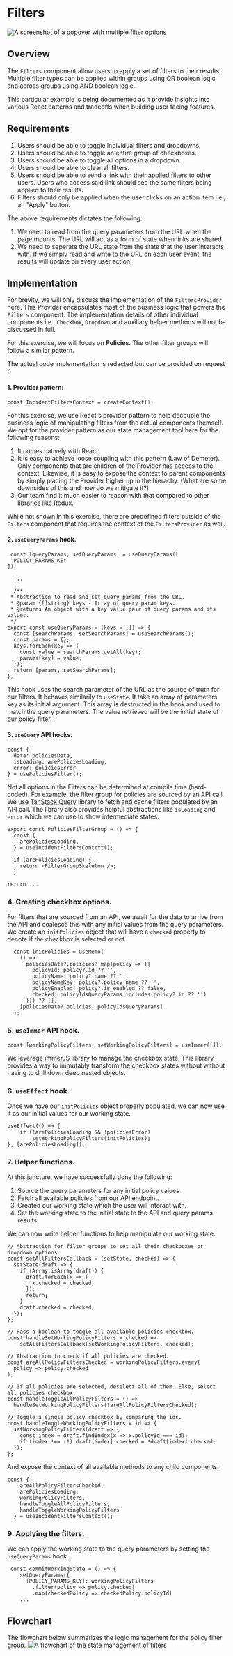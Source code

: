 # Filters
![A screenshot of a popover with multiple filter options](filters.png)

## Overview
The `Filters` component allow users to apply a set of filters to their results. Multiple filter types can be applied within groups using OR boolean logic and across groups using AND boolean logic. 

This particular example is being documented as it provide insights into various React patterns and tradeoffs when building user facing features.

## Requirements
1. Users should be able to toggle individual filters and dropdowns.
2. Users should be able to toggle an entire group of checkboxes.
3. Users should be able to toggle all options in a dropdown.
4. Users should be able to clear all filters.
5. Users should be able to send a link with their applied filters to other users. Users who access said link should see the same filters being applied to their results.
6. Filters should only be applied when the user clicks on an action item i.e., an "Apply" button.

The above requirements dictates the following:
1. We need to read from the query parameters from the URL when the page mounts. The URL will act as a form of state when links are shared.
2. We need to seperate the URL state from the state that the user interacts with. If we simply read and write to the URL on each user event, the results will update on every user action.

## Implementation
For brevity, we will only discuss the implementation of the `FiltersProvider` here. This Provider encapsulates most of the business logic that powers the `Filters` component. The implementation details of other individual components i.e., `Checkbox`, `Dropdown` and auxiliary helper methods will not be discussed in full.

For this exercise, we will focus on **Policies**. The other filter groups will follow a similar pattern.

The actual code implementation is redacted but can be provided on request :)


#### 1. Provider pattern:
```
const IncidentFiltersContext = createContext();
```
For this exercise, we use React's provider pattern to help decouple the business logic of manipulating filters from the actual components themself.
We opt for the provider pattern as our state management tool here for the following reasons:
1. It comes natively with React.
2. It is easy to achieve loose coupling with this pattern (Law of Demeter). Only components that are children of the Provider has access to the context. Likewise, it is easy to expose the context to parent components by simply placing the Provider higher up in the hierachy. (What are some downsides of this and how do we mitigate it?)
3. Our team find it much easier to reason with that compared to other libraries like Redux.

While not shown in this exercise, there are predefined filters outside of the `Filters` component that requires the context of the `FiltersProvider` as well.


#### 2. `useQueryParams` hook.
```
 const [queryParams, setQueryParams] = useQueryParams([
  POLICY_PARAMS_KEY
]);

  ...
  
  /**
 * Abstraction to read and set query params from the URL.
 * @param {[]string} keys - Array of query param keys.
 * @returns An object with a key value pair of query params and its values.
 */
export const useQueryParams = (keys = []) => {
  const [searchParams, setSearchParams] = useSearchParams();
  const params = {};
  keys.forEach(key => {
    const value = searchParams.getAll(key);
    params[key] = value;
  });
  return [params, setSearchParams];
};
```
This hook uses the search parameter of the URL as the source of truth for our filters. It behaves similarily to `useState`. It take an array of parameters key as its initial argument. This array is destructed in the hook and used to match the query parameters. The value retrieved will be the initial state of our policy filter.

#### 3. `useQuery` API hooks.
```
const {
  data: policiesData,
  isLoading: arePoliciesLoading,
  error: policiesError
} = usePoliciesFilter();
```

Not all options in the Filters can be determined at compile time (hard-coded). For example, the filter group for policies are sourced by an API call. We use [TanStack Query](https://tanstack.com/query/latest) library to fetch and cache filters populated by an API call. The library also provides helpful abstractions like `isLoading` and `error` which we can use to show intermediate states.

```
export const PoliciesFilterGroup = () => {
  const {
    arePoliciesLoading,
  } = useIncidentFiltersContext();

  if (arePoliciesLoading) {
    return <FilterGroupSkeleton />;
  }
  
return ...
```

### 4. Creating checkbox options.
For filters that are sourced from an API, we await for the data to arrive from the API and coalesce this with any initial values from the query parameters. We create an `initPolicies` object that will have a `checked` property to denote if the checkbox is selected or not.
```
  const initPolicies = useMemo(
    () =>
      policiesData?.policies?.map(policy => ({
        policyId: policy?.id ?? '',
        policyName: policy?.name ?? '',
        policyNameKey: policy?.policy_name ?? '',
        policyEnabled: policy?.is_enabled ?? false,
        checked: policyIdsQueryParams.includes(policy?.id ?? '')
      })) ?? [],
    [policiesData?.policies, policyIdsQueryParams]
  );
```

### 5. `useImmer` API hook.
```
const [workingPolicyFilters, setWorkingPolicyFilters] = useImmer([]);
```
We leverage [immerJS](https://immerjs.github.io/immer/) library to manage the checkbox state. This library provides a way to immutably transform the checkbox states without without having to drill down deep nested objects.

### 6. `useEffect` hook.
Once we have our `initPolicies` object properly populated, we can now use it as our initial values for our working state.
```
useEffect(() => {
    if (!arePoliciesLoading && !policiesError) 
        setWorkingPolicyFilters(initPolicies);
}, [arePoliciesLoading]);
```

### 7. Helper functions.
At this juncture, we have successfully done the following:
1. Source the query parameters for any initial policy values
2. Fetch all available policies from our API endpoint.
3. Created our working state which the user will interact with.
4. Set the working state to the initial state to the API and query params results.

We can now write helper functions to help manipulate our working state.
```
// Abstraction for filter groups to set all their checkboxes or dropdown options.
const setAllFiltersCallback = (setState, checked) => {
  setState(draft => {
    if (Array.isArray(draft)) {
      draft.forEach(x => {
        x.checked = checked;
      });
      return;
    }
    draft.checked = checked;
  });
};

// Pass a boolean to toggle all available policies checkbox.
const handleSetWorkingPolicyFilters = checked =>
    setAllFiltersCallback(setWorkingPolicyFilters, checked);
  
// Abstraction to check if all policies are checked.
const areAllPolicyFiltersChecked = workingPolicyFilters.every(
  policy => policy.checked
);

// If all policies are selected, deselect all of them. Else, select all policies checkbox.
const handleToggleAllPolicyFilters = () => 
  handleSetWorkingPolicyFilters(!areAllPolicyFiltersChecked);
  
// Toggle a single policy checkbox by comparing the ids.
const handleToggleWorkingPolicyFilters = id => {
  setWorkingPolicyFilters(draft => {
    const index = draft.findIndex(x => x.policyId === id);
    if (index !== -1) draft[index].checked = !draft[index].checked;
  });
};
```

And expose the context of all available methods to any child components:
```
const {
    areAllPolicyFiltersChecked,
    arePoliciesLoading,
    workingPolicyFilters,
    handleToggleAllPolicyFilters,
    handleToggleWorkingPolicyFilters
  } = useIncidentFiltersContext();
```

### 9. Applying the filters.
We can apply the working state to the query parameters by setting the `useQueryParams` hook.
```
 const commitWorkingState = () => {
    setQueryParams({
      [POLICY_PARAMS_KEY]: workingPolicyFilters
        .filter(policy => policy.checked)
        .map(checkedPolicy => checkedPolicy.policyId)
    ...
```

## Flowchart
The flowchart below summarizes the logic management for the policy filter group.
![A flowchart of the state management of filters](flowchart.png)
